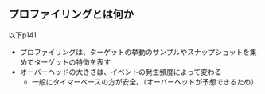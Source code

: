 ## プロファイリングとは何か
以下p141
- プロファイリングは、ターゲットの挙動のサンプルやスナップショットを集めてターゲットの特徴を表す
- オーバーヘッドの大きさは、イベントの発生頻度によって変わる
    - 一般にタイマーベースの方が安全。（オーバーヘッドが予想できるため）